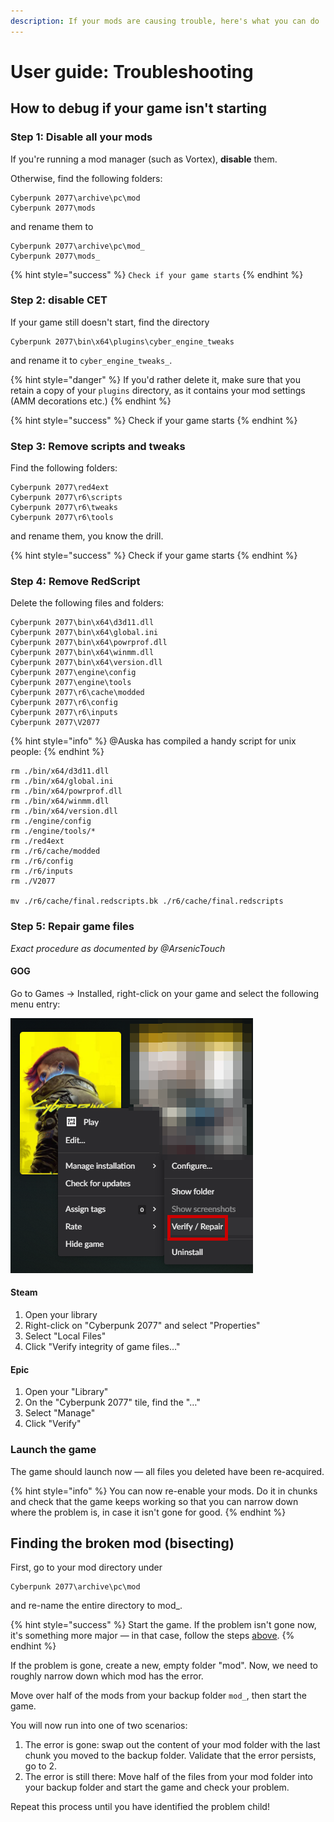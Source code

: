 ```yaml
---
description: If your mods are causing trouble, here's what you can do
---
```


# User guide: Troubleshooting

## How to debug if your game isn't starting

### Step 1: Disable all your mods

If you're running a mod manager (such as Vortex), **disable** them.&#x20;

Otherwise, find the following folders:

```
Cyberpunk 2077\archive\pc\mod
Cyberpunk 2077\mods
```

and rename them to&#x20;

```
Cyberpunk 2077\archive\pc\mod_
Cyberpunk 2077\mods_
```

{% hint style="success" %}
`Check if your game starts`
{% endhint %}

### Step 2: disable CET

If your game still doesn't start, find the directory&#x20;

```
Cyberpunk 2077\bin\x64\plugins\cyber_engine_tweaks
```

and rename it to `cyber_engine_tweaks_`.&#x20;

{% hint style="danger" %}
If you'd rather delete it, make sure that you retain a copy of your `plugins` directory, as it contains your mod settings (AMM decorations etc.)
{% endhint %}

{% hint style="success" %}
Check if your game starts
{% endhint %}

### Step 3: Remove scripts and tweaks

Find the following folders:

```
Cyberpunk 2077\red4ext
Cyberpunk 2077\r6\scripts
Cyberpunk 2077\r6\tweaks
Cyberpunk 2077\r6\tools
```

and rename them, you know the drill.

{% hint style="success" %}
Check if your game starts
{% endhint %}

### Step 4: Remove RedScript

Delete the following files and folders:

```
Cyberpunk 2077\bin\x64\d3d11.dll
Cyberpunk 2077\bin\x64\global.ini
Cyberpunk 2077\bin\x64\powrprof.dll
Cyberpunk 2077\bin\x64\winmm.dll
Cyberpunk 2077\bin\x64\version.dll
Cyberpunk 2077\engine\config
Cyberpunk 2077\engine\tools
Cyberpunk 2077\r6\cache\modded
Cyberpunk 2077\r6\config
Cyberpunk 2077\r6\inputs
Cyberpunk 2077\V2077
```

{% hint style="info" %}
@Auska has compiled a handy script for unix people:
{% endhint %}

```
rm ./bin/x64/d3d11.dll
rm ./bin/x64/global.ini
rm ./bin/x64/powrprof.dll
rm ./bin/x64/winmm.dll
rm ./bin/x64/version.dll
rm ./engine/config
rm ./engine/tools/*
rm ./red4ext
rm ./r6/cache/modded
rm ./r6/config
rm ./r6/inputs
rm ./V2077

mv ./r6/cache/final.redscripts.bk ./r6/cache/final.redscripts
```

### Step 5: Repair game files

_Exact procedure as documented by @ArsenicTouch_

#### GOG

Go to Games -> Installed, right-click on your game and select the following menu entry:

![](../.gitbook/assets/image.png)

#### Steam

1. Open your library
2. Right-click on "Cyberpunk 2077" and select "Properties"
3. Select "Local Files"
4. Click "Verify integrity of game files…"

#### Epic

1. Open your "Library"
2. On the "Cyberpunk 2077" tile, find the "…"
3. Select "Manage"
4. Click "Verify"

### Launch the game

The game should launch now — all files you deleted have been re-acquired.&#x20;

{% hint style="info" %}
You can now re-enable your mods. Do it in chunks and check that the game keeps working so that you can narrow down where the problem is, in case it isn't gone for good.
{% endhint %}

## &#x20;Finding the broken mod (bisecting)

First, go to your mod directory under

```
Cyberpunk 2077\archive\pc\mod
```

and re-name the entire directory to mod\_.&#x20;

{% hint style="success" %}
Start the game. If the problem isn't gone now, it's something more major — in that case, follow the steps [above](user-guide-troubleshooting.md#how-to-debug-if-your-game-isnt-starting).
{% endhint %}

If the problem is gone, create a new, empty folder "mod". Now, we need to roughly narrow down which mod has the error.&#x20;

Move over half of the mods from your backup folder `mod_`, then start the game.

You will now run into one of two scenarios:

1. The error is gone: swap out the content of your mod folder with the last chunk you moved to the backup folder. Validate that the error persists, go to 2.
2. The error is still there: Move half of the files from your mod folder into your backup folder and start the game and check your problem.&#x20;

Repeat this process until you have identified the problem child!
